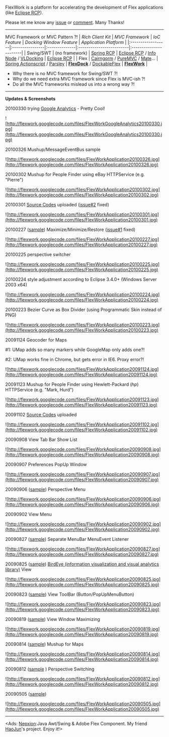 FlexWork is a platform for accelerating the development of Flex applications (like [Eclipse RCP](http://eclipsesource.com/en/eclipse/eclipse-rcp-overview/)).

Please let me know any  [issue](http://code.google.com/p/flexwork/issues/list) or [comment](http://code.google.com/p/flexwork/wiki/comments). Many Thanks!

---

MVC Framework or MVC Pattern ?!
| _Rich Client Kit_ | _MVC Framework_ | _IoC Feature_ | _Docking Window Feature_ | _Application Platform_ |
|:------------------|:----------------|:--------------|:-------------------------|:-----------------------|
| Swing/SWT         | (no framework)  | [Spring RCP](http://www.springsource.org/spring-rcp) | [Eclipse RCP](http://eclipsesource.com/en/eclipse/eclipse-rcp-overview/) / [Info Node](http://www.infonode.net/index.html?idw) / [VLDocking](http://vldocking.googlecode.com/) | [Eclipse RCP](http://eclipsesource.com/en/eclipse/eclipse-rcp-overview/) |
| Flex              | [Cairngorm](http://opensource.adobe.com/wiki/display/cairngorm/Cairngorm) / [PureMVC](http://puremvc.org/) / [Mate](http://mate.asfusion.com/)... | [Spring Actionscript](http://www.springactionscript.org/) / [Parsley](http://www.spicefactory.org/parsley/) | **[FlexDock](http://flexdock.googlecode.com/)** / [DockableFlex](http://dockableflex.googlecode.com/) | **[FlexWork](http://flexwork.googlecode.com/)** |

  * Why there is no MVC framework for Swing/SWT ?!
  * Why do we need extra MVC framework since Flex is MVC-ish ?!
  * Do all the MVC frameworks mislead us into a wrong way ?!


---

**Updates & Screenshots**

20100330 trying [Google Analytics](http://www.google.com/analytics/) - Pretty Cool!

![http://flexwork.googlecode.com/files/FlexWorkGoogleAnalytics20100330.jpg](http://flexwork.googlecode.com/files/FlexWorkGoogleAnalytics20100330.jpg)

20100326 Mushup/MessageEventBus sample

![http://flexwork.googlecode.com/files/FlexWorkApplication20100326.jpg](http://flexwork.googlecode.com/files/FlexWorkApplication20100326.jpg)

20100302 Mushup for People Finder using eBay HTTPService (e.g. "Pierre")

![http://flexwork.googlecode.com/files/FlexWorkApplication20100302.jpg](http://flexwork.googlecode.com/files/FlexWorkApplication20100302.jpg)

20100301 [Source Codes](http://code.google.com/p/flexwork/source/browse/#svn/trunk) uploaded ([issue#2](https://code.google.com/p/flexwork/issues/detail?id=#2) fixed)

![http://flexwork.googlecode.com/files/FlexWorkApplication20100301.jpg](http://flexwork.googlecode.com/files/FlexWorkApplication20100301.jpg)

20100227 ([sample](http://flexwork.googlecode.com/files/FlexWorkApplication20100227.swf)) Maximize/Minimize/Restore ([issue#1](https://code.google.com/p/flexwork/issues/detail?id=#1) fixed)

![http://flexwork.googlecode.com/files/FlexWorkApplication20100227.jpg](http://flexwork.googlecode.com/files/FlexWorkApplication20100227.jpg)

20100225 perspective switcher

![http://flexwork.googlecode.com/files/FlexWorkApplication20100225.jpg](http://flexwork.googlecode.com/files/FlexWorkApplication20100225.jpg)

20100224 style adjustment according to Eclipse 3.4.0+ (Windows Server 2003 x64)

![http://flexwork.googlecode.com/files/FlexWorkApplication20100224.jpg](http://flexwork.googlecode.com/files/FlexWorkApplication20100224.jpg)

20100223 Bezier Curve as Box Divider (using Programmatic Skin instead of PNG)

![http://flexwork.googlecode.com/files/FlexWorkApplication20100223.jpg](http://flexwork.googlecode.com/files/FlexWorkApplication20100223.jpg)

20091124 Geocoder for Maps

#1: UMap adds so many markers while GoogleMap only adds one?!

#2: UMap works fine in Chrome, but gets error in IE6. Proxy error?!

![http://flexwork.googlecode.com/files/FlexWorkApplication20091124.jpg](http://flexwork.googlecode.com/files/FlexWorkApplication20091124.jpg)

20091123 Mushup for People Finder using Hewlett-Packard (_hp_) HTTPService (e.g. "Mark, Hurd")

![http://flexwork.googlecode.com/files/FlexWorkApplication20091123.jpg](http://flexwork.googlecode.com/files/FlexWorkApplication20091123.jpg)

20091102 [Source Codes](http://code.google.com/p/flexwork/source/browse/#svn/trunk) uploaded

![http://flexwork.googlecode.com/files/FlexWorkApplication20091102.jpg](http://flexwork.googlecode.com/files/FlexWorkApplication20091102.jpg)

20090908 View Tab Bar Show List

![http://flexwork.googlecode.com/files/FlexWorkApplication20090908.jpg](http://flexwork.googlecode.com/files/FlexWorkApplication20090908.jpg)

20090907 Preferences PopUp Window

![http://flexwork.googlecode.com/files/FlexWorkApplication20090907.jpg](http://flexwork.googlecode.com/files/FlexWorkApplication20090907.jpg)

20090906 ([sample](http://flexwork.googlecode.com/files/FlexWorkApplication20090906.swf)) Perspective Menu

![http://flexwork.googlecode.com/files/FlexWorkApplication20090906.jpg](http://flexwork.googlecode.com/files/FlexWorkApplication20090906.jpg)

20090902 View Menu

![http://flexwork.googlecode.com/files/FlexWorkApplication20090902.jpg](http://flexwork.googlecode.com/files/FlexWorkApplication20090902.jpg)

20090827 ([sample](http://flexwork.googlecode.com/files/FlexWorkApplication20090827.swf)) Separate MenuBar MenuEvent Listener

![http://flexwork.googlecode.com/files/FlexWorkApplication20090827.jpg](http://flexwork.googlecode.com/files/FlexWorkApplication20090827.jpg)

20090825 ([sample](http://flexwork.googlecode.com/files/FlexWorkApplication20090825.swf)) [BirdEye (information visualization and visual analytics library)](http://birdeye.googlecode.com/) View

![http://flexwork.googlecode.com/files/FlexWorkApplication20090825.jpg](http://flexwork.googlecode.com/files/FlexWorkApplication20090825.jpg)

20090823 ([sample](http://flexwork.googlecode.com/files/FlexWorkApplication20090823.swf)) View ToolBar (Button/PopUpMenuButton)

![http://flexwork.googlecode.com/files/FlexWorkApplication20090823.jpg](http://flexwork.googlecode.com/files/FlexWorkApplication20090823.jpg)

20090819 ([sample](http://flexwork.googlecode.com/files/FlexWorkApplication20090819.swf)) View Window Maximizing

![http://flexwork.googlecode.com/files/FlexWorkApplication20090819.jpg](http://flexwork.googlecode.com/files/FlexWorkApplication20090819.jpg)

20090814 ([sample](http://flexwork.googlecode.com/files/FlexWorkApplication20090814.swf)) Mushup for Maps

![http://flexwork.googlecode.com/files/FlexWorkApplication20090814.jpg](http://flexwork.googlecode.com/files/FlexWorkApplication20090814.jpg)

20090812 ([sample](http://flexwork.googlecode.com/files/FlexWorkApplication20090812.swf) ) Perspective Switching

![http://flexwork.googlecode.com/files/FlexWorkApplication20090812.jpg](http://flexwork.googlecode.com/files/FlexWorkApplication20090812.jpg)

20090505 ([sample](http://flexwork.googlecode.com/files/FlexWorkApplication20090505.swf))

![http://flexwork.googlecode.com/files/FlexWorkApplication20090505.jpg](http://flexwork.googlecode.com/files/FlexWorkApplication20090505.jpg)



---

<Ads: [Nepxion](http://code.google.com/p/nepxion/):Java Awt/Swing & Adobe Flex Component. My friend [HaoJun](http://code.google.com/u/HaoJun.Ren/)'s project. Enjoy it!>




